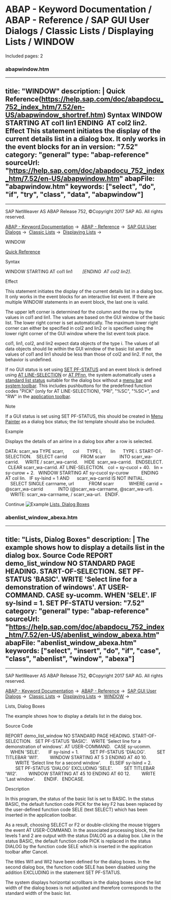# ABAP - Keyword Documentation / ABAP - Reference / SAP GUI User Dialogs / Classic Lists / Displaying Lists / WINDOW

Included pages: 2


### abapwindow.htm

---
title: "WINDOW"
description: |
  Quick Reference(https://help.sap.com/doc/abapdocu_752_index_htm/7.52/en-US/abapwindow_shortref.htm) Syntax WINDOW STARTING AT col1 lin1 ENDING  AT col2 lin2. Effect This statement initiates the display of the current details list in a dialog box. It only works in the event blocks for an in
version: "7.52"
category: "general"
type: "abap-reference"
sourceUrl: "https://help.sap.com/doc/abapdocu_752_index_htm/7.52/en-US/abapwindow.htm"
abapFile: "abapwindow.htm"
keywords: ["select", "do", "if", "try", "class", "data", "abapwindow"]
---

* * *

SAP NetWeaver AS ABAP Release 752, ©Copyright 2017 SAP AG. All rights reserved.

[ABAP - Keyword Documentation](https://help.sap.com/doc/abapdocu_752_index_htm/7.52/en-US/abenabap.htm) →  [ABAP - Reference](https://help.sap.com/doc/abapdocu_752_index_htm/7.52/en-US/abenabap_reference.htm) →  [SAP GUI User Dialogs](https://help.sap.com/doc/abapdocu_752_index_htm/7.52/en-US/abenabap_screens.htm) →  [Classic Lists](https://help.sap.com/doc/abapdocu_752_index_htm/7.52/en-US/abenabap_dynpro_list.htm) →  [Displaying Lists](https://help.sap.com/doc/abapdocu_752_index_htm/7.52/en-US/abenlists_displayed.htm) → 

WINDOW

[Quick Reference](https://help.sap.com/doc/abapdocu_752_index_htm/7.52/en-US/abapwindow_shortref.htm)

Syntax

WINDOW STARTING AT col1 lin1
       *\[*ENDING  AT col2 lin2*\]*.

Effect

This statement initiates the display of the current details list in a dialog box. It only works in the event blocks for an interactive list event. If there are multiple WINDOW statements in an event block, the last one is valid.

The upper left corner is determined for the column and the row by the values in col1 and lin1. The values are based on the GUI window of the basic list. The lower right corner is set automatically. The maximum lower right corner can either be specified in col2 and lin2 or is specified using the lower right corner of the GUI window where the list event took place.

col1, lin1, col2, and lin2 expect data objects of the type i. The values of all data objects should lie within the GUI window of the basic list and the values of col1 and lin1 should be less than those of col2 and lin2. If not, the behavior is undefined.

If no GUI status is set using [SET PF-STATUS](https://help.sap.com/doc/abapdocu_752_index_htm/7.52/en-US/abapset_pf-status_list.htm) and an event block is defined using [AT LINE-SELECTION](https://help.sap.com/doc/abapdocu_752_index_htm/7.52/en-US/abapat_line-selection.htm) or [AT PFnn](https://help.sap.com/doc/abapdocu_752_index_htm/7.52/en-US/abapat_pfnn.htm), the system automatically uses a [standard list status](https://help.sap.com/doc/abapdocu_752_index_htm/7.52/en-US/abenstandard_list_status_glosry.htm "Glossary Entry") suitable for the dialog box without a [menu bar](https://help.sap.com/doc/abapdocu_752_index_htm/7.52/en-US/abenmenu_bar_glosry.htm "Glossary Entry") and [system toolbar](https://help.sap.com/doc/abapdocu_752_index_htm/7.52/en-US/abenstandard_toolbar_glosry.htm "Glossary Entry"). This includes pushbuttons for the predefined function codes "PICK" (only for AT LINE-SELECTION), "PRI", "%SC", "%SC+", and "RW" in the [application toolbar](https://help.sap.com/doc/abapdocu_752_index_htm/7.52/en-US/abenapplication_toolbar_glosry.htm "Glossary Entry").

Note

If a GUI status is set using SET PF-STATUS, this should be created in [Menu Painter](https://help.sap.com/doc/abapdocu_752_index_htm/7.52/en-US/abenmenu_painter_glosry.htm "Glossary Entry") as a dialog box status; the list template should also be included.

Example

Displays the details of an airline in a dialog box after a row is selected.

DATA: scarr\_wa TYPE scarr,
      col      TYPE i,
      lin      TYPE i.
START-OF-SELECTION.
   SELECT carrid
          FROM scarr
          INTO scarr\_wa-carrid.
    WRITE / scarr\_wa-carrid.
    HIDE  scarr\_wa-carrid.
  ENDSELECT.
  CLEAR scarr\_wa-carrid.
AT LINE-SELECTION.
  col = sy-cucol + 40.
  lin = sy-curow + 2.
  WINDOW STARTING AT sy-cucol sy-curow
         ENDING   AT col lin.
  IF sy-lsind = 1 AND
     scarr\_wa-carrid IS NOT INITIAL.
    SELECT SINGLE carrname, url
           FROM scarr
           WHERE carrid = @scarr\_wa-carrid
           INTO (@scarr\_wa-carrname, @scarr\_wa-url).
    WRITE: scarr\_wa-carrname, / scarr\_wa-url.
  ENDIF.

Continue
![Example](exa.gif "Example") [Lists, Dialog Boxes](https://help.sap.com/doc/abapdocu_752_index_htm/7.52/en-US/abenlist_window_abexa.htm)


### abenlist_window_abexa.htm

---
title: "Lists, Dialog Boxes"
description: |
  The example shows how to display a details list in the dialog box. Source Code REPORT demo_list_window NO STANDARD PAGE HEADING. START-OF-SELECTION. SET PF-STATUS 'BASIC'. WRITE 'Select line for a demonstration of windows'. AT USER-COMMAND. CASE sy-ucomm. WHEN 'SELE'. IF sy-lsind = 1. SET PF-STATU
version: "7.52"
category: "general"
type: "abap-reference"
sourceUrl: "https://help.sap.com/doc/abapdocu_752_index_htm/7.52/en-US/abenlist_window_abexa.htm"
abapFile: "abenlist_window_abexa.htm"
keywords: ["select", "insert", "do", "if", "case", "class", "abenlist", "window", "abexa"]
---

* * *

SAP NetWeaver AS ABAP Release 752, ©Copyright 2017 SAP AG. All rights reserved.

[ABAP - Keyword Documentation](https://help.sap.com/doc/abapdocu_752_index_htm/7.52/en-US/abenabap.htm) →  [ABAP - Reference](https://help.sap.com/doc/abapdocu_752_index_htm/7.52/en-US/abenabap_reference.htm) →  [SAP GUI User Dialogs](https://help.sap.com/doc/abapdocu_752_index_htm/7.52/en-US/abenabap_screens.htm) →  [Classic Lists](https://help.sap.com/doc/abapdocu_752_index_htm/7.52/en-US/abenabap_dynpro_list.htm) →  [Displaying Lists](https://help.sap.com/doc/abapdocu_752_index_htm/7.52/en-US/abenlists_displayed.htm) →  [WINDOW](https://help.sap.com/doc/abapdocu_752_index_htm/7.52/en-US/abapwindow.htm) → 

Lists, Dialog Boxes

The example shows how to display a details list in the dialog box.

Source Code

REPORT demo\_list\_window NO STANDARD PAGE HEADING.
START-OF-SELECTION.
  SET PF-STATUS 'BASIC'.
  WRITE 'Select line for a demonstration of windows'.
AT USER-COMMAND.
  CASE sy-ucomm.
    WHEN 'SELE'.
      IF sy-lsind = 1.
        SET PF-STATUS 'DIALOG'.
        SET TITLEBAR 'WI1'.
        WINDOW STARTING AT 5 3 ENDING AT 40 10.
        WRITE 'Select line for a second window'.
      ELSEIF sy-lsind = 2.
        SET PF-STATUS 'DIALOG' EXCLUDING 'SELE'.
        SET TITLEBAR 'WI2'.
        WINDOW STARTING AT 45 10 ENDING AT 60 12.
        WRITE 'Last window'.
      ENDIF.
  ENDCASE.

Description

In this program, the status of the basic list is set to BASIC. In the status BASIC, the default function code PICK for the key F2 has been replaced by the user-defined function code SELE (text SELECT) which has been inserted in the application toolbar.

As a result, choosing SELECT or F2 or double-clicking the mouse triggers the event AT USER-COMMAND. In the associated processing block, the list levels 1 and 2 are output with the status DIALOG as a dialog box. Like in the status BASIC, the default function code PICK is replaced in the status DIALOG by the function code SELE which is inserted in the application toolbar after Cancel.

The titles WI1 and WI2 have been defined for the dialog boxes. In the second dialog box, the function code SELE has been disabled using the addition EXCLUDING in the statement SET PF-STATUS.

The system displays horizontal scrollbars in the dialog boxes since the list width of the dialog boxes is not adjusted and therefore corresponds to the standard width of the basic list.
